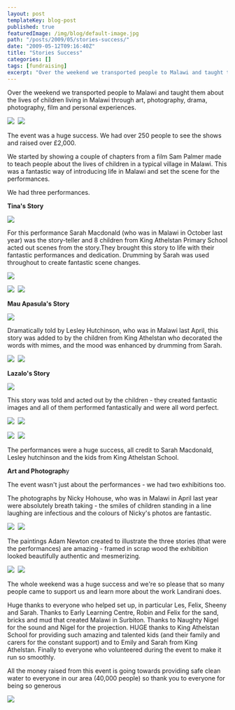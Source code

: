 ```yaml
---
layout: post
templateKey: blog-post
published: true
featuredImage: /img/blog/default-image.jpg
path: "/posts/2009/05/stories-success/"
date: "2009-05-12T09:16:40Z"
title: "Stories Success"
categories: []
tags: [fundraising]
excerpt: "Over the weekend we transported people to Malawi and taught them about the lives of children living..."
---
```


Over the weekend we transported people to Malawi and taught them about the lives of children living in Malawi through art, photography, drama, photography, film and personal experiences.

![](https://www.landirani.org/image_library/news/thumb-200x200/4a09693f0a547stories_from_malawi_2009__01.jpg)  ![](https://www.landirani.org/image_library/news/thumb-200x200/4a09697fd6aacstories_from_malawi_2009__03.jpg)

The event was a huge success. We had over 250 people to see the shows and raised over £2,000.

We started by showing a couple of chapters from a film Sam Palmer made to teach people about the lives of children in a typical village in Malawi. This was a fantastic way of introducing life in Malawi and set the scene for the performances.

We had three performances. 

<span style="font-weight: bold;">Tina's Story</span>

![](https://www.landirani.org/image_library/news/full_size/4a09844d0f66atina(frontcover).jpg.jpg)

For this performance Sarah Macdonald (who was in Malawi in October last year) was the story-teller and 8 children from King Athelstan Primary School acted out scenes from the story.They brought this story to life with their fantastic performances and dedication. Drumming by Sarah was used throughout to create fantastic scene changes.

![](https://www.landirani.org/image_library/news/thumb-200x200/4a0993571db08stories_from_malawi_2009__14.jpg)

![](https://www.landirani.org/image_library/news/thumb-200x200/4a096a2f8f76astories_from_malawi_2009__10.jpg)  ![](https://www.landirani.org/image_library/news/thumb-200x200/4a096ad455143stories_from_malawi_2009__12.jpg)

<span style="font-weight: bold;">Mau Apasula's Story</span>

![](https://www.landirani.org/image_library/news/full_size/4a0987ac0c77bmau(fontcover).jpg.jpg)

Dramatically told by Lesley Hutchinson, who was in Malawi last April, this story was added to by the children from King Athelstan who decorated the words with mimes, and the mood was enhanced by drumming from Sarah.

![](https://www.landirani.org/image_library/news/thumb-200x200/4a096b8acdef4stories_from_malawi_2009__18.jpg)  ![](https://www.landirani.org/image_library/news/thumb-200x200/4a0975f4c4b9bstories_from_malawi_2009__22.jpg)

<span style="font-weight: bold;">Lazalo's Story</span>

![](https://www.landirani.org/image_library/news/full_size/4a0987e964140lazalo(frontcover).jpg.jpg)

This story was told and acted out by the children - they created fantastic images and all of them performed fantastically and were all word perfect.

![](https://www.landirani.org/image_library/news/thumb-200x200/4a09769427797stories_from_malawi_2009__26.jpg)  ![](https://www.landirani.org/image_library/news/thumb-200x200/4a0976d59fe09stories_from_malawi_2009__11.jpg)

![](https://www.landirani.org/image_library/news/thumb-200x200/4a097673a8267stories_from_malawi_2009__23.jpg)  ![](https://www.landirani.org/image_library/news/thumb-200x200/4a09764f651f3stories_from_malawi_2009__24.jpg)

The performances were a huge success, all credit to Sarah Macdonald, Lesley hutchinson and the kids from King Athelstan School.

<span style="font-weight: bold;">Art and Photograph</span>y

The event wasn't just about the performances - we had two exhibitions too.

The photographs by Nicky Hohouse, who was in Malawi in April last year were absolutely breath taking - the smiles of children standing in a line laughing are infectious and the colours of Nicky's photos are fantastic.

![](https://www.landirani.org/image_library/news/thumb-200x200/4a096226030344.jpg)  ![](https://www.landirani.org/image_library/news/thumb-200x200/4a095b4ad0ed932.jpg)

The paintings Adam Newton created to illustrate the three stories (that were the performances) are amazing - framed in scrap wood the exhibition looked beautifully authentic and mesmerizing. 

![](https://www.landirani.org/image_library/news/thumb-200x200/4a095bcae8d2dcattle.jpg)  ![](https://www.landirani.org/image_library/news/thumb-200x200/4a0961587e673mnyamata.jpg)

The whole weekend was a huge success and we're so please that so many people came to support us and learn more about the work Landirani does.

Huge thanks to everyone who helped set up, in particular Les, Felix, Sheeny and Sarah. Thanks to Early Learning Centre, Robin and Felix for the sand, bricks and mud that created Malawi in Surbiton. Thanks to Naughty Nigel for the sound and Nigel for the projection. HUGE thanks to King Athelstan School for providing such amazing and talented kids (and their family and carers for the constant support) and to Emily and Sarah from King Athelstan. Finally to everyone who volunteered during the event to make it run so smoothly.

All the money raised from this event is going towards providing safe clean water to everyone in our area (40,000 people) so thank you to everyone for being so generous

![](https://www.landirani.org/image_library/news/full_size/49cb9b8888d3edocument2-1-1.jpg)